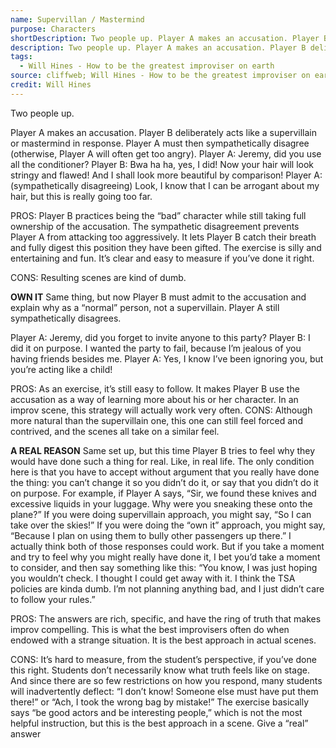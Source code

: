 ```yaml
---
name: Supervillan / Mastermind
purpose: Characters
shortDescription: Two people up. Player A makes an accusation. Player B deliberately acts like a supervillain or mastermind in response.
description: Two people up. Player A makes an accusation. Player B deliberately acts like a supervillain or mastermind in response. Player A must then sympathetically disagree (otherwise, Player A will often get too angry).
tags:
  - Will Hines - How to be the greatest improviser on earth
source: cliffweb; Will Hines - How to be the greatest improviser on earth
credit: Will Hines
---
```


Two people up.

Player A makes an accusation.
Player B deliberately acts like a supervillain or mastermind in response.
Player A must then sympathetically disagree (otherwise, Player A will often get too angry).
Player A: Jeremy, did you use all the conditioner?
Player B: Bwa ha ha, yes, I did! Now your hair will look stringy and flawed! And I shall look more beautiful by comparison!
Player A: (sympathetically disagreeing) Look, I know that I can be arrogant about my hair, but this is really going too far.

PROS: Player B practices being the “bad” character while still taking full ownership of the accusation. The sympathetic disagreement prevents Player A from attacking too aggressively. It lets Player B catch their breath and fully digest this position they have been gifted. The exercise is silly and entertaining and fun. It’s clear and easy to measure if you’ve done it right.

CONS: Resulting scenes are kind of dumb.

**OWN IT**
Same thing, but now Player B must admit to the accusation and explain why as a “normal” person, not a supervillain. Player A still sympathetically disagrees.

Player A: Jeremy, did you forget to invite anyone to this party?
Player B: I did it on purpose. I wanted the party to fail, because I’m jealous of you having friends besides me.
Player A: Yes, I know I’ve been ignoring you, but you’re acting like a child!

PROS: As an exercise, it’s still easy to follow. It makes Player B use the accusation as a way of learning more about his or her character. In an improv scene, this strategy will actually work very often.
CONS: Although more natural than the supervillain one, this one can still feel forced and contrived, and the scenes all take on a similar feel.

**A REAL REASON**
Same set up, but this time Player B tries to feel why they would have done such a thing for real.
Like, in real life. The only condition here is that you have to accept without argument that you really have done the thing: you can’t change it so you didn’t do it, or say that you didn’t do it on purpose.
For example, if Player A says, “Sir, we found these knives and excessive liquids in your luggage. Why were you sneaking these onto the plane?”
If you were doing supervillain approach, you might say, “So I can take over the skies!”
If you were doing the “own it” approach, you might say, “Because I plan on using them to bully other passengers up there.”
I actually think both of those responses could work. But if you take a moment and try to feel why you might really have done it, I bet you’d take a moment to consider, and then say something like this:
“You know, I was just hoping you wouldn’t check. I thought I could get away with it. I think the TSA policies are kinda dumb. I’m not planning anything bad, and I just didn’t care to follow your rules.”

PROS: The answers are rich, specific, and have the ring of truth that makes improv compelling. This is what the best improvisers often do when endowed with a strange situation. It is the best approach in actual scenes.

CONS: It’s hard to measure, from the student’s perspective, if you’ve done this right.
Students don’t necessarily know what truth feels like on stage. And since there are so few restrictions on how you respond, many students will inadvertently deflect: “I don’t know!
Someone else must have put them there!” or “Ach, I took the wrong bag by mistake!”
The exercise basically says “be good actors and be interesting people,” which is not the most helpful instruction, but this is the best approach in a scene. Give a “real” answer
